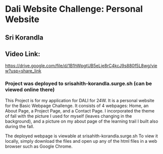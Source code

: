 # Dali Website Challenge: Personal Website
## Sri Korandla

## Video Link:
https://drive.google.com/file/d/1B1hWpgtUB5eLje8rC4kcJ9s880f5L8wg/view?usp=share_link

### Project was deployed to srisahith-korandla.surge.sh (can be viewed online there)

This Project is for my application for DALI for 24W. It is a personal website for the Basic Webpage Challenge. It consists of 4 webpages: Home, an About Page, a Project Page, and a Contact Page. I incorporated the theme of fall with the picture I used for myself (leaves changing in the background), and a picture on my about page of the learning trail I built also during the fall. 

The deployed webpage is viewable at srisahith-korandla.surge.sh
To view it locally, simply download the files and open up any of the html files in a web browser such as Google Chrome.
